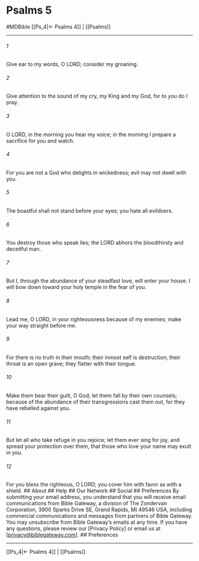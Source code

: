 # Psalms 5
#MDBible
[[Ps_4|← Psalms 4]] | [[Psalms]]

***






###### 1 


Give ear to my words, O LORD; consider my groaning. 





###### 2 


Give attention to the sound of my cry, my King and my God, for to you do I pray. 





###### 3 


O LORD, in the morning you hear my voice; in the morning I prepare a sacrifice for you and watch. 





###### 4 


For you are not a God who delights in wickedness; evil may not dwell with you. 





###### 5 


The boastful shall not stand before your eyes; you hate all evildoers. 





###### 6 


You destroy those who speak lies; the LORD abhors the bloodthirsty and deceitful man. 





###### 7 


But I, through the abundance of your steadfast love, will enter your house. I will bow down toward your holy temple in the fear of you. 





###### 8 


Lead me, O LORD, in your righteousness because of my enemies; make your way straight before me. 





###### 9 


For there is no truth in their mouth; their inmost self is destruction; their throat is an open grave; they flatter with their tongue. 





###### 10 


Make them bear their guilt, O God; let them fall by their own counsels; because of the abundance of their transgressions cast them out, for they have rebelled against you. 





###### 11 


But let all who take refuge in you rejoice; let them ever sing for joy, and spread your protection over them, that those who love your name may exult in you. 





###### 12 


For you bless the righteous, O LORD; you cover him with favor as with a shield. ## About ## Help ## Our Network ## Social ## Preferences By submitting your email address, you understand that you will receive email communications from Bible Gateway, a division of The Zondervan Corporation, 3900 Sparks Drive SE, Grand Rapids, MI 49546 USA, including commercial communications and messages from partners of Bible Gateway. You may unsubscribe from Bible Gateway&rsquo;s emails at any time. If you have any questions, please review our [Privacy Policy] or email us at [privacy@biblegateway.com]. ## Preferences

***

[[Ps_4|← Psalms 4]] | [[Psalms]]
